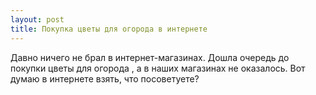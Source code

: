 ```yaml
---
layout: post 
title: Покупка цветы для огорода в интернете 
--- 
```

Давно ничего не брал в интернет-магазинах. Дошла очередь до покупки цветы для огорода , а в наших магазинах не оказалось. Вот думаю в интернете взять, что посоветуете?